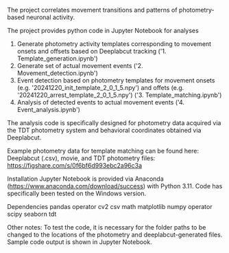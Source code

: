 The project correlates movement transitions and patterns of photometry-based neuronal activity.

The project provides python code in Jupyter Notebook for analyses
1) Generate photometry activity templates corresponding to movement onsets and offsets based on Deeplabcut tracking ('1. Template_generation.ipynb')
2) Generate set of actual movement events  ('2. Movement_detection.ipynb')
3) Event detection based on photometry templates for movement onsets (e.g. '20241220_init_template_2_0_1_5.npy') and offets (e.g. '20241220_arrest_template_2_0_1_5.npy') ('3. Template_matching.ipynb')
4) Analysis of detected events to actual movement events ('4. Event_analysis.ipynb')

The analysis code is specifically designed for photometry data acquired via the TDT photometry system and behavioral coordinates obtained via Deeplabcut.

Example photometry data for template matching can be found here:
Deeplabcut (.csv), movie, and TDT photometry files: https://figshare.com/s/0f6bf6d993ebc2a96c3a

Installation
Jupyter Notebook is provided via Anaconda (https://www.anaconda.com/download/success) with Python 3.11.
Code has specifically been tested on the Windows version.

Dependencies
pandas
operator
cv2
csv
math
matplotlib
numpy
operator
scipy
seaborn
tdt

Other notes:
To test the code, it is necessary for the folder paths to be changed to the locations of the photometry and deeplabcut-generated files. Sample code output is shown in Jupyter Notebook.


